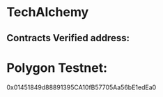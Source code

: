# TechAlchemy

## Contracts Verified address:
# Polygon Testnet: 
0x01451849d88891395CA10fB57705Aa56bE1edEa0
